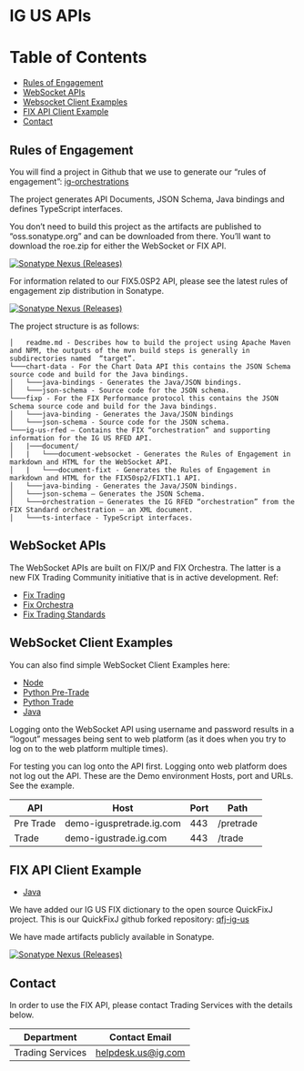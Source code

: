 # IG US APIs

# Table of Contents
- [Rules of Engagement](#rules-of-engagement)
- [WebSocket APIs](#websocket-apis)
- [Websocket Client Examples](#websocket-client-examples)
- [FIX API Client Example](#fix-api-client-example)
- [Contact](#contact)

## Rules of Engagement 
You will find a project in Github that we use to generate our “rules of engagement”: [ig-orchestrations](https://github.com/IG-Group/ig-orchestrations)

The project generates API Documents, JSON Schema, Java bindings and defines TypeScript interfaces. 

You don’t need to build this project as the artifacts are published to “oss.sonatype.org” and can be downloaded from there.
You’ll want to download the roe.zip for either the WebSocket or FIX API.

[![Sonatype Nexus (Releases)](https://img.shields.io/nexus/r/com.ig.orchestrations.us.rfed/document-websocket?label=WebSocket&server=https%3A%2F%2Foss.sonatype.org%2F)](https://oss.sonatype.org/#nexus-search;gav~com.ig.orchestrations.us.rfed~document-websocket~~~)

For information related to our FIX5.0SP2 API, please see the latest rules of engagement zip distribution in Sonatype.

[![Sonatype Nexus (Releases)](https://img.shields.io/nexus/r/com.ig.orchestrations.us.rfed/document-fixt?label=FIXT&server=https%3A%2F%2Foss.sonatype.org%2F)](https://oss.sonatype.org/#nexus-search;gav~com.ig.orchestrations.us.rfed~document-fixt~~~)

The project structure is as follows:

```
│   readme.md - Describes how to build the project using Apache Maven and NPM, the outputs of the mvn build steps is generally in subdirectories named  “target”.
└───chart-data - For the Chart Data API this contains the JSON Schema source code and build for the Java bindings.
│   └───java-bindings - Generates the Java/JSON bindings.
│   └───json-schema - Source code for the JSON schema.
└───fixp - For the FIX Performance protocol this contains the JSON Schema source code and build for the Java bindings.
│   └───java-binding - Generates the Java/JSON bindings
│   └───json-schema - Source code for the JSON schema.
└───ig-us-rfed – Contains the FIX “orchestration” and supporting information for the IG US RFED API.
│   |───document/ 
│   |   └───document-websocket - Generates the Rules of Engagement in markdown and HTML for the WebSocket API.
│   |   └───document-fixt - Generates the Rules of Engagement in markdown and HTML for the FIX50sp2/FIXT1.1 API.
│   └───java-binding - Generates the Java/JSON bindings.
│   └───json-schema – Generates the JSON Schema.
│   └───orchestration – Generates the IG RFED “orchestration” from the FIX Standard orchestration – an XML document.
│   └───ts-interface - TypeScript interfaces.
```

## WebSocket APIs
The WebSocket APIs are built on FIX/P and FIX Orchestra. The latter is a new FIX Trading Community initiative that is in active development.
Ref: 
-	[Fix Trading](https://www.fixtrading.org/)
-	[Fix Orchestra](https://www.fixtrading.org/standards/fix-orchestra/)
-	[Fix Trading Standards](https://www.fixtrading.org/standards/)

## WebSocket Client Examples
You can also find simple WebSocket Client Examples here:
- [Node](https://github.com/IG-Group/fix-ws-client-example)
- [Python Pre-Trade](https://github.com/IG-Group/ig-us-websocket-client-python-example) 
- [Python Trade](https://github.com/IG-Group/ig-us-websocket-trade-python-example)
- [Java](https://github.com/IG-Group/ig-us-websocket-java-examples)

Logging onto the WebSocket API using username and password results in a “logout” messages being sent to web platform (as it does when you try to log on to the web platform multiple times). 

For testing you can log onto the API first. Logging onto web platform does not log out the API.
These are the Demo environment Hosts, port and URLs.  See the example.

| **API**   | **Host**                 | **Port** | **Path**  |
|-----------|--------------------------|----------|-----------|
| Pre Trade | demo-iguspretrade.ig.com | 443	    | /pretrade |
| Trade	    | demo-igustrade.ig.com	   | 443	    | /trade    |	 	 

## FIX API Client Example
- [Java](https://github.com/IG-Group/ig-us-websocket-java-examples)

We have added our IG US FIX dictionary to the open source QuickFixJ project. This is our QuickFixJ github forked repository: [qfj-ig-us](https://github.com/IG-Group/qfj-ig-us)

We have made artifacts publicly available in Sonatype.

[![Sonatype Nexus (Releases)](https://img.shields.io/nexus/r/com.ig.us.otc/quickfixj-all?label=QuickFixJ&server=https%3A%2F%2Foss.sonatype.org%2F)](https://oss.sonatype.org/#nexus-search;gav~com.ig.us.otc~~~)


## Contact
In order to use the FIX API, please contact Trading Services with the details below.

| **Department**    | **Contact Email**    |
|-------------------|----------------------|
| Trading Services  | helpdesk.us@ig.com   |
